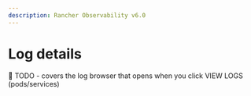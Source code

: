 ```yaml
---
description: Rancher Observability v6.0
---
```


# Log details

🚧 TODO - covers the log browser that opens when you click VIEW LOGS (pods/services)